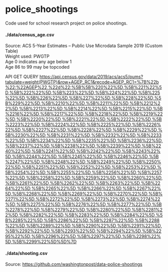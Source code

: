 # police_shootings
Code used for school research project on police shootings.

#### ./data/census_age.csv
Source: ACS 5-Year Estimates – Public Use Microdata Sample 2019 (Custom Table) <br>
Weight used: PWGTP <br>
Age 0 indicates any age below 1 <br>
Age 86 to 99 may be topcoded <br>

API GET QUERY
https://api.census.gov/data/2019/acs/acs5/pums?tabulate=weight(PWGTP)&row+AGEP_RC1&recode+AGEP_RC1=%7B%22b%22:%22AGEP%22,%22d%22:%5B%5B%220%22%5D,%5B%221%22%5D,%5B%222%22%5D,%5B%223%22%5D,%5B%224%22%5D,%5B%225%22%5D,%5B%226%22%5D,%5B%227%22%5D,%5B%228%22%5D,%5B%229%22%5D,%5B%2210%22%5D,%5B%2211%22%5D,%5B%2212%22%5D,%5B%2213%22%5D,%5B%2214%22%5D,%5B%2215%22%5D,%5B%2216%22%5D,%5B%2217%22%5D,%5B%2218%22%5D,%5B%2219%22%5D,%5B%2220%22%5D,%5B%2221%22%5D,%5B%2222%22%5D,%5B%2223%22%5D,%5B%2224%22%5D,%5B%2225%22%5D,%5B%2226%22%5D,%5B%2227%22%5D,%5B%2228%22%5D,%5B%2229%22%5D,%5B%2230%22%5D,%5B%2231%22%5D,%5B%2232%22%5D,%5B%2233%22%5D,%5B%2234%22%5D,%5B%2235%22%5D,%5B%2236%22%5D,%5B%2237%22%5D,%5B%2238%22%5D,%5B%2239%22%5D,%5B%2240%22%5D,%5B%2241%22%5D,%5B%2242%22%5D,%5B%2243%22%5D,%5B%2244%22%5D,%5B%2245%22%5D,%5B%2246%22%5D,%5B%2247%22%5D,%5B%2248%22%5D,%5B%2249%22%5D,%5B%2250%22%5D,%5B%2251%22%5D,%5B%2252%22%5D,%5B%2253%22%5D,%5B%2254%22%5D,%5B%2255%22%5D,%5B%2256%22%5D,%5B%2257%22%5D,%5B%2258%22%5D,%5B%2259%22%5D,%5B%2260%22%5D,%5B%2261%22%5D,%5B%2262%22%5D,%5B%2263%22%5D,%5B%2264%22%5D,%5B%2265%22%5D,%5B%2266%22%5D,%5B%2267%22%5D,%5B%2268%22%5D,%5B%2269%22%5D,%5B%2270%22%5D,%5B%2271%22%5D,%5B%2272%22%5D,%5B%2273%22%5D,%5B%2274%22%5D,%5B%2275%22%5D,%5B%2276%22%5D,%5B%2277%22%5D,%5B%2278%22%5D,%5B%2279%22%5D,%5B%2280%22%5D,%5B%2281%22%5D,%5B%2282%22%5D,%5B%2283%22%5D,%5B%2284%22%5D,%5B%2285%22%5D,%5B%2286%22%5D,%5B%2287%22%5D,%5B%2288%22%5D,%5B%2289%22%5D,%5B%2290%22%5D,%5B%2291%22%5D,%5B%2292%22%5D,%5B%2293%22%5D,%5B%2294%22%5D,%5B%2295%22%5D,%5B%2296%22%5D,%5B%2297%22%5D,%5B%2298%22%5D,%5B%2299%22%5D%5D%7D


#### ./data/shooting.csv
Source: https://github.com/washingtonpost/data-police-shootings
